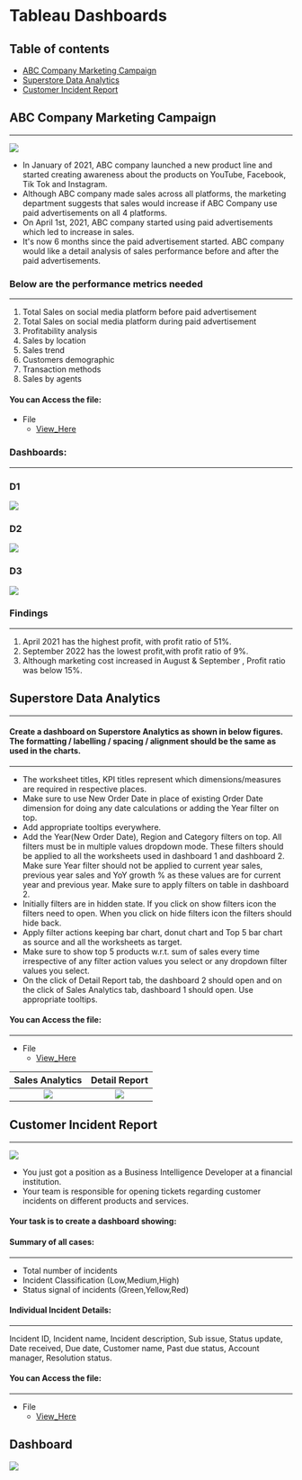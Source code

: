 # Tableau Dashboards

## Table of contents
- [ABC Company Marketing Campaign](#abc-company-marketing-campaign)
- [ Superstore Data Analytics](#superstore-data-analytics)
- [Customer Incident Report](#customer-incident-report)


## ABC Company Marketing Campaign
---
![](Marketing_campaign.webp)

- In January of 2021, ABC company launched a new product line and started creating awareness about the products on YouTube, Facebook, Tik Tok and Instagram.
- Although ABC company made sales across all platforms, the marketing department suggests that sales would increase if ABC Company use paid advertisements on all 4 platforms.
- On April 1st, 2021, ABC company started using paid advertisements which led to increase in sales.
- It's now 6 months since the paid advertisement started. ABC company would like a detail analysis of sales performance before and after the paid advertisements.

### Below are the performance metrics needed
---
1. Total Sales on social media platform before paid advertisement
2. Total Sales on social media platform during paid advertisement
3. Profitability analysis
4. Sales by location
5. Sales trend
6. Customers demographic
7.  Transaction methods
8.  Sales by agents
#### You can Access the file:
- File
   - [View_Here](https://public.tableau.com/app/profile/sanket.manwar/viz/MarketCampaigningProject-ABCCompany/Dashboard1?publish=yes)

### Dashboards:
---
### D1               
![](D1.jpg)        
### D2               
![](D2.jpg)     
###  D3               
 ![](D3.jpg)     

### Findings
---
1. April 2021 has the highest profit, with profit ratio of 51%.
2. September 2022 has the lowest profit,with profit ratio of 9%.
3. Although marketing cost increased in August & September , Profit ratio was below 15%.


##  Superstore Data Analytics
---

#### Create a dashboard on Superstore Analytics as shown in below figures. The formatting / labelling / spacing / alignment should be the same as used in the charts. 
---

- 	The worksheet titles, KPI titles represent which dimensions/measures are required in respective places.
- 	Make sure to use New Order Date in place of existing Order Date dimension for doing any date calculations or adding the Year filter on top.
- 	Add appropriate tooltips everywhere.
- 	Add the Year(New Order Date), Region and Category filters on top. All filters must be in multiple values dropdown mode. These filters should be applied to all the worksheets used in dashboard 1 and dashboard 2. Make sure Year filter should not be applied to current year sales, previous year sales and YoY growth % as these values are for current year and previous year. Make sure to apply filters on table in dashboard 2.
- 	Initially filters are in hidden state. If you click on show filters icon the filters need to open. When you click on hide filters icon the filters should hide back.
- 	Apply filter actions keeping bar chart, donut chart and Top 5 bar chart as source and all the worksheets as target.
- 	Make sure to show top 5 products w.r.t. sum of sales every time irrespective of any filter action values you select or any dropdown filter values you select.
- 	On the click of Detail Report tab, the dashboard 2 should open and on the click of Sales Analytics tab, dashboard 1 should open. Use appropriate tooltips.

#### You can Access the file:
---
- File
   - [View_Here](https://public.tableau.com/app/profile/sanket.manwar/viz/SuperstoreAnalyticsDashboard_17072159025010/Dashboard1?publish=yes)

Sales Analytics         |  Detail Report
:----------------------:|:-----------------------:
![](D1_SUperstore.png)  | ![](D2_SUperstore.png)


##  Customer Incident Report
---
![](customer_incident_report.png)
- You just got a position as a Business Intelligence Developer at a financial institution.
- Your team is responsible for opening tickets regarding customer incidents on different products and services.
#### Your task is to create a dashboard showing:
#### Summary of all cases:
---
   - Total number of incidents
   - Incident Classification (Low,Medium,High)
   - Status signal of incidents (Green,Yellow,Red)

#### Individual Incident Details:
---
   Incident ID, Incident name, Incident description, Sub issue, Status update, Date received, Due date, Customer name, Past due status, Account manager, Resolution status.

#### You can Access the file:
---
- File
   - [View_Here](https://public.tableau.com/app/profile/sanket.manwar/viz/Customer_Incident_report/CustomerIncidentDashboard?publish=yes)

## Dashboard
![](Customer_incident.jpg)
   



